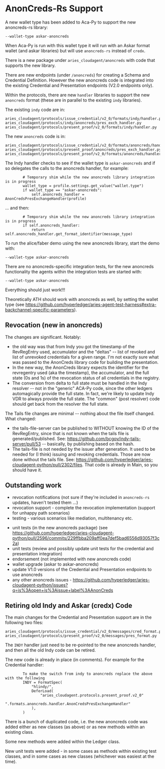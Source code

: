 # AnonCreds-Rs Support

A new wallet type has been added to Aca-Py to support the new anoncreds-rs library:

```
--wallet-type askar-anoncreds
```

When Aca-Py is run with this wallet type it will run with an Askar format wallet (and askar libraries) but will use `anoncreds-rs` instead of `credx`.

There is a new package under `aries_cloudagent/anoncreds` with code that supports the new library.

There are new endpoints (under `/anoncreds`) for creating a Schema and Credential Definition.  However the new anoncreds code is integrated into the existing Credential and Presentation endpoints (V2.0 endpoints only).

Within the protocols, there are new `handler` libraries to support the new `anoncreds` format (these are in parallel to the existing `indy` libraries).

The existing `indy` code are in:

```
aries_cloudagent/protocols/issue_credential/v2_0/formats/indy/handler.py
aries_cloudagent/protocols/indy/anoncreds/pres_exch_handler.py
aries_cloudagent/protocols/present_proof/v2_0/formats/indy/handler.py
```

The new `anoncreds` code is in:

```
aries_cloudagent/protocols/issue_credential/v2_0/formats/anoncreds/handler.py
aries_cloudagent/protocols/present_proof/anoncreds/pres_exch_handler.py
aries_cloudagent/protocols/present_proof/v2_0/formats/anoncreds/handler.py
```

The Indy handler checks to see if the wallet type is `askar-anoncreds` and if so delegates the calls to the anoncreds handler, for example:

```
        # Temporary shim while the new anoncreds library integration is in progress
        wallet_type = profile.settings.get_value("wallet.type")
        if wallet_type == "askar-anoncreds":
            self.anoncreds_handler = AnonCredsPresExchangeHandler(profile)
```

... and then:

```
        # Temporary shim while the new anoncreds library integration is in progress
        if self.anoncreds_handler:
            return self.anoncreds_handler.get_format_identifier(message_type)
```

To run the alice/faber demo using the new anoncreds library, start the demo with:

```
--wallet-type askar-anoncreds
```

There are no anoncreds-specific integration tests, for the new anoncreds functionality the agents within the integration tests are started with:

```
--wallet-type askar-anoncreds
```

Everything should just work!!!

Theoretically ATH should work with anoncreds as well, by setting the wallet type (see https://github.com/hyperledger/aries-agent-test-harness#extra-backchannel-specific-parameters).


## Revocation (new in anoncreds)

The changes are significant.  Notably:

- the old way was that from Indy you got the timestamp of the RevRegEntry used, accumulator and the "deltas" -- list of revoked and list of unrevoked credentials for a given range.  I'm not exactly sure what was passed to the AnonCreds library code for building the presentation.
- In the new way, the AnonCreds library expects the identifier for the revregentry used (aka the timestamp), the accumulator, and the full state (0s and 1s) of the revocation status of all credentials in the registry.
- The conversion from delta to full state must be handled in the Indy resolver -- not in the "generic" ACA-Py code, since the other ledgers automagically provide the full state. In fact, we're likely to update Indy VDR to always provide the full state.  The "common" (post resolver) code should get back from the resolver the full state.

The Tails file changes are minimal -- nothing about the file itself changed.  What changed:

- the tails-file-server can be published to WITHOUT knowing the ID of the RevRegEntry, since that is not known when the tails file is generated/published.  See: https://github.com/bcgov/indy-tails-server/pull/53 -- basically, by publishing based on the hash.
- The tails-file is not needed by the issuer after generation. It used to be needed for (I think) issuing and revoking credentials. Those are now done without the tails file. See: https://github.com/hyperledger/aries-cloudagent-python/pull/2302/files. That code is already in Main, so you should have it.


## Outstanding work

* revocation notifications (not sure if they're included in `anoncreds-rs` updates, haven't tested them ...)
* revocation support - complete the revocation implementation (support for unhappy path scenarios)
* testing - various scenarios like mediation, multitenancy etc.

- unit tests (in the new anoncreds package) (see https://github.com/hyperledger/aries-cloudagent-python/pull/2596/commits/229ffbba209aff0ea7def5bad6556d93057f3c2a)
- unit tests (review and possibly update unit tests for the credential and presentation integration)
- endorsement (not implemented with new anoncreds code)
- wallet upgrade (askar to askar-anoncreds)
- update V1.0 versions of the Credential and Presentation endpoints to use anoncreds
- any other anoncreds issues - https://github.com/hyperledger/aries-cloudagent-python/issues?q=is%3Aopen+is%3Aissue+label%3AAnonCreds


## Retiring old Indy and Askar (credx) Code

The main changes for the Credential and Presentation support are in the following two files:

```
aries_cloudagent/protocols/issue_credential/v2_0/messages/cred_format.py
aries_cloudagent/protocols/present_proof/v2_0/messages/pres_format.py
```

The `INDY` handler just need to be re-pointed to the new anoncreds handler, and then all the old Indy code can be retired.

The new code is already in place (in comments).  For example for the Credential handler:

```
        To make the switch from indy to anoncreds replace the above with the following
        INDY = FormatSpec(
            "hlindy/",
            DeferLoad(
                "aries_cloudagent.protocols.present_proof.v2_0"
                ".formats.anoncreds.handler.AnonCredsPresExchangeHandler"
            ),
        )
```

There is a bunch of duplicated code, i.e. the new anoncreds code was added either as new classes (as above) or as new methods within an existing class.

Some new methods were added within the Ledger class.

New unit tests were added - in some cases as methods within existing test classes, and in some cases as new classes (whichever was easiest at the time).
